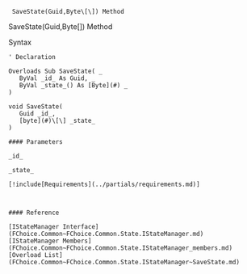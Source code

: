 ﻿     SaveState(Guid,Byte\[\]) Method                                                   

SaveState(Guid,Byte\[\]) Method

Syntax

```vbnet
' Declaration

Overloads Sub SaveState( _
   ByVal _id_ As Guid, _
   ByVal _state_() As [Byte](#) _
) 

void SaveState( 
   Guid _id_,
   [byte](#)\[\] _state_
)

#### Parameters

_id_

_state_

[!include[Requirements](../partials/requirements.md)]



#### Reference

[IStateManager Interface](FChoice.Common~FChoice.Common.State.IStateManager.md)  
[IStateManager Members](FChoice.Common~FChoice.Common.State.IStateManager_members.md)  
[Overload List](FChoice.Common~FChoice.Common.State.IStateManager~SaveState.md)